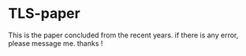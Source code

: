 # TLS-paper
This is the paper concluded from the recent years. if there is any error, please message me. thanks !
